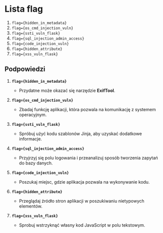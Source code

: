 # Lista flag

1. `flag={hidden_in_metadata}`
2. `flag={os_cmd_injection_vuln}`
3. `flag={ssti_vuln_flask}`
4. `flag={sql_injection_admin_access}`
5. `flag={code_injection_vuln}`
6. `flag={hidden_attribute}`
7. `flag={xss_vuln_flask}`

## Podpowiedzi

1. **`flag={hidden_in_metadata}`**  
   - Przydatne może okazać się narzędzie **ExifTool**.  

2. **`flag={os_cmd_injection_vuln}`**  
   - Zbadaj funkcję aplikacji, która pozwala na komunikację z systemem operacyjnym.  

3. **`flag={ssti_vuln_flask}`**  
   - Spróbuj użyć kodu szablonów Jinja, aby uzyskać dodatkowe informacje.  

4. **`flag={sql_injection_admin_access}`**  
   - Przyjrzyj się polu logowania i przeanalizuj sposób tworzenia zapytań do bazy danych.  

5. **`flag={code_injection_vuln}`**  
   - Poszukaj miejsc, gdzie aplikacja pozwala na wykonywanie kodu.  

6. **`flag={hidden_attribute}`**  
   - Przeglądaj źródło stron aplikacji w poszukiwaniu nietypowych elementów.  

7. **`flag={xss_vuln_flask}`**  
   - Sprobuj wstrzyknąć własny kod JavaScript w polu tekstowym.  
